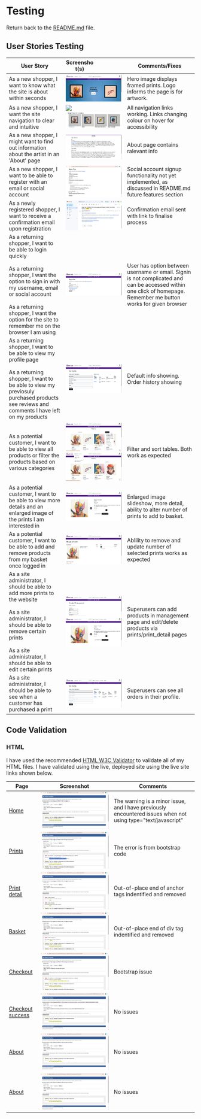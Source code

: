 # Testing

Return back to the [README.md](README.md) file.

## User Stories Testing

| User Story | <div style="width:50%">Screenshot(s)</div> | Comments/Fixes |
| --- | --- | --- |
| As a new shopper, I want to know what the site is about within seconds | <img src="images/test_images/homepage.png" alt="Homepage"> | Hero image displays framed prints. Logo informs the page is for artwork. |
| As a new shopper, I want the site navigation to clear and intuitive | <img src="/workspace/leggy-art/documentation/images/readme_images/navbar-md.png"><br><img src="images/test_images/link-hover.png" alt="Link on hover"> | All navigation links working. Links changing colour on hover for accessibility |
| As a new shopper, I might want to find out information about the artist in an 'About' page | <img src="images/test_images/about.png" alt="Homepage"> | About page contains ralevant info |
| As a new shopper, I want to be able to register with an email or social account | <img src="images/test_images/reg_test_signup.png" alt="Signup form"> | Social account signup functionality not yet implemented, as discussed in README.md future features section |
| As a newly registered shopper, I want to receive a confirmation email upon registration | <img src="images/test_images/reg_conf_email.png" alt="Confirmation email"> | Confirmation email sent with link to finalise process |
| As a returning shopper, I want to be able to login quickly <br><br> As a returning shopper, I want the option to sign in with my username, email or social account <br><br> As a returning shopper, I want the option for the site to remember me on the browser I am using | <img src="images/test_images/signin_page.png" alt="Sign-up form with placeholder text showing"> | User has option between username or email. Signin is not complicated and can be accessed within one click of homepage. Remember me button works for given browser |
| As a returning shopper, I want to be able to view my profile page <br><br> As a returning shopper, I want to be able to view my previosuly purchased products see reviews and comments I have left on my products | <img src="images/test_images/profile.png" alt="Profile page"> | Default info showing. Order history showing |
| As a potential customer, I want to be able to view all products or filter the products based on various categories | <img src="images/test_images/sort.png" alt="Sorting list"> <br> <img src="images/test_images/filter.png" alt="Fliter list"> | Filter and sort tables. Both work as expected |
| As a potential customer, I want to be able to view more details and an enlarged image of the prints I am interested in | <img src="images/test_images/print_detail.png" alt="Print detail"> | Enlarged image slideshow, more detail, ability to alter number of prints to add to basket. |
| As a potential customer, I want to be able to add and remove products from my basket once logged in | <img src="images/test_images/basket.png" alt="Print detail"> | Ablility to remove and update number of selected prints works as expected |
| As a site administrator, I should be able to add more prints to the website <br><br> As a site administrator, I should be able to remove certain prints <br><br> As a site administrator, I should be able to edit certain prints  | <img src="images/test_images/add_product.png" alt="Print detail"><br><img src="images/test_images/edit_delete.png" alt="Print detail"> | Superusers can add products in management page and edit/delete products via prints/print_detail pages |
| As a site administrator, I should be able to see when a customer has purchased a print | <img src="images/test_images/all_orders.png" alt="All orders in superuser profile"> | Superusers can see all orders in their profile. |

## Code Validation

### HTML

I have used the recommended [HTML W3C Validator](https://validator.w3.org) to validate all of my HTML files. I have validated using the live, deployed site using the live site links shown below.

| Page | Screenshot | Comments |
| --- | --- | --- |
| [Home](https://leggy-art-a938bdcf1c85.herokuapp.com/) | <img src="images/test_images/homepage_validation.png" alt="Homepage validation"> | The warning is a minor issue, and I have previously encountered issues when not using type="text/javascript" |
| [Prints](https://leggy-art-a938bdcf1c85.herokuapp.com/products/) | <img src="images/test_images/prints_validation.png" alt="Prints page validation"> | The error is from bootstrap code |
| [Print detail](https://leggy-art-a938bdcf1c85.herokuapp.com/products/1/) | <img src="images/test_images/print_detail_validation.png" alt="Print detail page validation"> | Out-of-place end of anchor tags indentified and removed |
| [Basket](https://leggy-art-a938bdcf1c85.herokuapp.com/basket/) | <img src="images/test_images/basket_validation.png" alt="Basket page validation"> | Out-of-place end of div tag indentified and removed |
| [Checkout](https://leggy-art-a938bdcf1c85.herokuapp.com/checkout/) | <img src="images/test_images/checkout_validation.png" alt="Checkout page validation"> | Bootstrap issue |
| [Checkout success](https://leggy-art-a938bdcf1c85.herokuapp.com/checkout/checkout_success/AF2E13773BDB4F498D4A862E3F21AA8E) | <img src="images/test_images/checkout_success_validation.png" alt="Checkout success page validation"> | No issues |
| [About](https://leggy-art-a938bdcf1c85.herokuapp.com/about/) | <img src="images/test_images/about_validation.png" alt="Checkout success page validation"> | No issues |
| [About](https://leggy-art-a938bdcf1c85.herokuapp.com/about/) | <img src="images/test_images/about_validation.png" alt="Checkout success page validation"> | No issues |